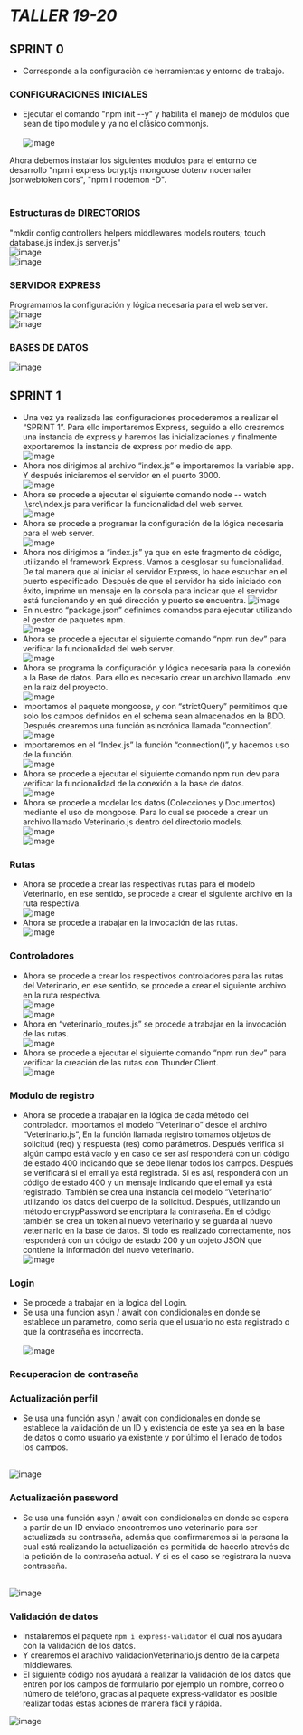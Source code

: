 # _TALLER 19-20_ <br>

## SPRINT 0 <br>
- Corresponde a la configuraciòn  de herramientas  y entorno de trabajo.  <br>

### CONFIGURACIONES INICIALES <br>
* Ejecutar el comando  "npm init --y"  y habilita el manejo de módulos que sean de tipo module y ya no el clásico commonjs. <br><br>
![image](https://github.com/SandovalBrandon1027/veterinaria/assets/117743538/78f84cfb-76a6-4ea4-b74c-46d198a08c98) <br>

Ahora debemos instalar los siguientes modulos para el entorno de desarrollo "npm i express bcryptjs mongoose dotenv nodemailer jsonwebtoken cors", "npm i nodemon -D". <br>
<br>
### Estructuras de DIRECTORIOS <br>
"mkdir config controllers helpers middlewares models routers; touch database.js index.js server.js" <br>
![image](https://github.com/SandovalBrandon1027/veterinaria/assets/117743538/434f3750-1f52-4d0e-b9a2-314251d5c68f) <br>
![image](https://github.com/SandovalBrandon1027/veterinaria/assets/117743538/4183f405-6da0-4703-8a9d-8aba1e761892) <br>

### SERVIDOR EXPRESS <br>
Programamos la configuración y lógica necesaria para el web server. <br>
![image](https://github.com/SandovalBrandon1027/veterinaria/assets/117743538/ff5ef08f-7a52-4cf2-a28f-466a8a4a09da) <br>
![image](https://github.com/SandovalBrandon1027/veterinaria/assets/117743538/ff17c3b4-946e-4af5-9e02-6331111f0b8a) <br>

### BASES DE DATOS
![image](https://github.com/SandovalBrandon1027/veterinaria/assets/117743538/572cbd56-44c5-4223-bd6e-5f31d14f5186)

## SPRINT 1 <br>

- Una vez ya realizada las configuraciones procederemos a realizar el “SPRINT 1”. Para ello importaremos Express, seguido a ello crearemos una instancia de express y haremos las inicializaciones y finalmente exportaremos la instancia de express por medio de app. <br>
![image](https://github.com/SandovalBrandon1027/veterinaria/assets/117743120/b51745d9-08c0-4c27-bac7-6ce5b3750d39) <br>
- Ahora nos dirigimos al archivo “index.js” e importaremos la variable app. Y después iniciaremos el servidor en el puerto 3000. <br>
![image](https://github.com/SandovalBrandon1027/veterinaria/assets/117743120/ed1e55c2-0a45-4c6b-9809-25b6c5049962) <br>
- Ahora se procede a ejecutar el siguiente comando node -- watch  .\src\index.js para verificar la funcionalidad del web server. <br>
![image](https://github.com/SandovalBrandon1027/veterinaria/assets/117743120/6d9cff49-fc15-4ef5-a310-cfbc4717aec8) <br>
- Ahora se procede a programar la configuración de la lógica necesaria para el web server. <br>
![image](https://github.com/SandovalBrandon1027/veterinaria/assets/117743120/71014ba1-027e-46c5-b8b2-cbe9d960e72f) <br>
- Ahora nos dirigimos a “index.js” ya que en este fragmento de código, utilizando el framework Express. Vamos a desglosar su funcionalidad. De tal manera que al iniciar el servidor Express, lo hace escuchar en el puerto especificado. Después de que el servidor ha sido iniciado con éxito, imprime un mensaje en la consola para indicar que el servidor está funcionando y en qué dirección y puerto se encuentra.
![image](https://github.com/SandovalBrandon1027/veterinaria/assets/117743120/47687652-5acb-444e-88a7-5f91569cc608) <br>
- En nuestro “package.json” definimos comandos para ejecutar utilizando el gestor de paquetes npm. <br>
![image](https://github.com/SandovalBrandon1027/veterinaria/assets/117743120/a27a98fd-ad83-4e05-bf1a-d8607f788969) <br>
- Ahora se procede a ejecutar el siguiente comando  “npm run dev” para verificar la funcionalidad del web server. <br>
![image](https://github.com/SandovalBrandon1027/veterinaria/assets/117743120/0f174cc2-0715-4b3a-be70-7f15aa96fd24) <br>
- Ahora se programa la configuración y lógica necesaria para la conexión a la Base de datos. Para ello es necesario crear un archivo llamado .env en la raíz del proyecto. <br>
![image](https://github.com/SandovalBrandon1027/veterinaria/assets/117743120/3bf6d70e-aabf-43ef-89d3-c8e856a68997) <br>
- Importamos el paquete mongoose, y con “strictQuery” permitimos que solo los campos definidos en el schema sean almacenados en la BDD. Después crearemos una función asincrónica llamada  “connection”. <br>
![image](https://github.com/SandovalBrandon1027/veterinaria/assets/117743120/6648be8f-6d15-4129-af70-51db88e9ee23) <br>
- Importaremos en el “Index.js” la función “connection()”, y hacemos uso de la función. <br>
![image](https://github.com/SandovalBrandon1027/veterinaria/assets/117743120/dca21fd0-5f25-4be3-ae8f-20acc585a142) <br>
- Ahora se procede a ejecutar el siguiente comando  npm run dev para verificar la funcionalidad de la conexión a la base de datos. <br>
![image](https://github.com/SandovalBrandon1027/veterinaria/assets/117743120/97b5f4e2-2d68-4057-a4be-15edef6500f1) <br>
- Ahora se procede a modelar los datos (Colecciones y Documentos) mediante el uso de mongoose. Para lo cual se procede a crear un archivo llamado Veterinario.js dentro del directorio models. <br>
![image](https://github.com/SandovalBrandon1027/veterinaria/assets/117743120/0433d73e-2e4d-49c7-9915-60f7d8088367) <br>
![image](https://github.com/SandovalBrandon1027/veterinaria/assets/117743120/23c4bebd-c3dc-495a-a14a-55043252ace2) <br>
### Rutas
- Ahora se procede a crear las respectivas rutas para el modelo Veterinario, en ese sentido, se procede a crear el siguiente archivo en la ruta respectiva. <br>
![image](https://github.com/SandovalBrandon1027/veterinaria/assets/117743120/c9bbae3a-dcd9-47bb-b322-1b82db803004) <br>
- Ahora se procede a trabajar en la invocación de las rutas. <br>
![image](https://github.com/SandovalBrandon1027/veterinaria/assets/117743120/031cefc5-9da1-49d1-a366-9d58a59e1188) <br>
### Controladores
- Ahora se procede a crear los respectivos controladores para las rutas del Veterinario, en ese sentido, se procede a crear el siguiente archivo en la ruta respectiva. <br>
![image](https://github.com/SandovalBrandon1027/veterinaria/assets/117743120/22a8c143-b885-4d47-80b6-49213738e0c9) <br>
![image](https://github.com/SandovalBrandon1027/veterinaria/assets/117743120/165fff81-88ca-4d27-90bd-5c2abef2dce8) <br>
- Ahora en “veterinario_routes.js” se procede a trabajar en la invocación de las rutas. <br>
![image](https://github.com/SandovalBrandon1027/veterinaria/assets/117743120/9066892b-eb7a-479e-93dc-56c743820813) <br>
- Ahora se procede a ejecutar el siguiente comando “npm run dev” para verificar la creación de las rutas con Thunder Client. <br>
![image](https://github.com/SandovalBrandon1027/veterinaria/assets/117743120/db86abf7-9c10-49c8-8055-d6c5b9b2c32d) <br>
### Modulo de registro
- Ahora se procede a trabajar en la lógica de cada método del controlador. Importamos el modelo “Veterinario” desde el archivo “Veterinario.js”, En la función llamada registro tomamos objetos de solicitud (req) y respuesta (res) como parámetros. Después verifica si algún campo está vacío y en caso de ser así responderá con un código de estado 400 indicando que se debe llenar todos los campos. Después se verificará si el email ya está registrada. Si es así, responderá con un código de estado 400 y un mensaje indicando que el email ya está registrado. También se crea una instancia del modelo “Veterinario” utilizando los datos del cuerpo de la solicitud. Después,  utilizando un método encrypPassword se encriptará la contraseña.
En el código también se crea un token al nuevo veterinario y se guarda al nuevo veterinario en la base de datos. Si todo es realizado correctamente, nos responderá con un código de estado 200 y un objeto JSON que contiene la información del nuevo veterinario. <br>
![image](https://github.com/SandovalBrandon1027/veterinaria/assets/117743120/611bfed1-22e1-4313-9065-ed59725c2720)<br>
### Login <br>
* Se procede a trabajar en la logica del Login. <br>
* Se usa una funcion asyn / await con condicionales en donde se establece un parametro, como seria que el usuario no esta registrado o que la contraseña es incorrecta. <br> <br>
![image](https://github.com/SandovalBrandon1027/veterinaria/assets/117744033/34da65b6-38c7-4d63-afa2-0b733375fb40) <br>

### Recuperacion de contraseña <br>

### Actualización perfil <br>

- Se usa una función asyn / await con condicionales en donde se establece la validación de un ID y existencia de este ya sea en la base de datos o como usuario ya existente y por último el llenado de todos los campos. <br> <br>

![image](https://github.com/SandovalBrandon1027/veterinaria/assets/150082943/09f3238e-76a3-40d1-a2bf-c83868e13b0f)

### Actualización password <br>
- Se usa una función asyn / await con condicionales en donde se espera a partir de un ID enviado encontremos uno veterinario para ser actualizada su contraseña, además que confirmaremos si la persona la cual está realizando la actualización es permitida de hacerlo atrevés de la petición de la contraseña actual. Y si es el caso se registrara la nueva contraseña.<br> <br>

![image](https://github.com/SandovalBrandon1027/veterinaria/assets/150082943/d2fe4062-1bf9-40b3-a847-1d109072c898)

### Validación de datos <br>

- Instalaremos el paquete ```npm i express-validator``` el cual nos ayudara con la validación de los datos.
- Y crearemos el arachivo validacionVeterinario.js dentro de la carpeta middlewares.
- El siguiente código nos ayudará a realizar la validación de los datos que entren por los campos de formulario por ejemplo un nombre, correo o número de teléfono, gracias al paquete express-validator es posible realizar todas estas aciones de manera fácil y rápida.

![image](https://github.com/SandovalBrandon1027/veterinaria/assets/150082943/408ca916-7ef0-4181-8620-6ad47a1a4732)














